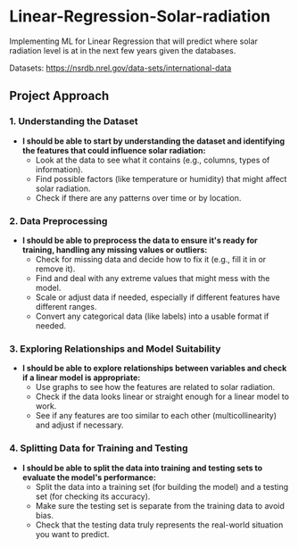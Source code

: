 # Linear-Regression-Solar-radiation
Implementing ML for Linear Regression that will predict where solar radiation level is at in the next few years given the databases.

Datasets:
https://nsrdb.nrel.gov/data-sets/international-data

## Project Approach

### 1. Understanding the Dataset
- **I should be able to start by understanding the dataset and identifying the features that could influence solar radiation:**
  - Look at the data to see what it contains (e.g., columns, types of information).
  - Find possible factors (like temperature or humidity) that might affect solar radiation.
  - Check if there are any patterns over time or by location.

### 2. Data Preprocessing
- **I should be able to preprocess the data to ensure it's ready for training, handling any missing values or outliers:**
  - Check for missing data and decide how to fix it (e.g., fill it in or remove it).
  - Find and deal with any extreme values that might mess with the model.
  - Scale or adjust data if needed, especially if different features have different ranges.
  - Convert any categorical data (like labels) into a usable format if needed.

### 3. Exploring Relationships and Model Suitability
- **I should be able to explore relationships between variables and check if a linear model is appropriate:**
  - Use graphs to see how the features are related to solar radiation.
  - Check if the data looks linear or straight enough for a linear model to work.
  - See if any features are too similar to each other (multicollinearity) and adjust if necessary.

### 4. Splitting Data for Training and Testing
- **I should be able to split the data into training and testing sets to evaluate the model's performance:**
  - Split the data into a training set (for building the model) and a testing set (for checking its accuracy).
  - Make sure the testing set is separate from the training data to avoid bias.
  - Check that the testing data truly represents the real-world situation you want to predict.

